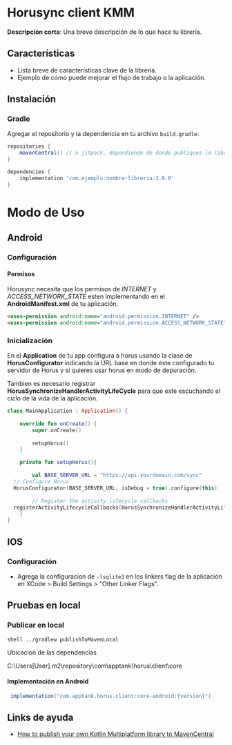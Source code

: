# Horusync client KMM

**Descripción corta**: Una breve descripción de lo que hace tu librería.

## Características

- Lista breve de características clave de la librería.
- Ejemplo de cómo puede mejorar el flujo de trabajo o la aplicación.

## Instalación

### Gradle

Agregar el repositorio y la dependencia en tu archivo `build.gradle`:

```gradle
repositories {
    mavenCentral() // o jitpack, dependiendo de donde publiques la librería
}

dependencies {
    implementation 'com.ejemplo:nombre-libreria:1.0.0'
}
```  

# Modo de Uso

## Android

### Configuración

#### Permisos

Horusync necesita que los permisos de *INTERNET* y *ACCESS_NETWORK_STATE* esten implementando en el **AndroidManifest.xml** de tu aplicación.
```xml
<uses-permission android:name="android.permission.INTERNET" />  
<uses-permission android:name="android.permission.ACCESS_NETWORK_STATE" />
```

### Inicialización

En el **Application** de tu app configura a horus usando la clase de **HorusConfigurator** indicando la URL base en donde este configurado tu servidor de Horus y si quieres usar horus en modo de depuración.

Tambien es necesario registrar **HorusSynchronizeHandlerActivityLifeCycle** para que este escuchando el ciclo de la vida de la aplicación.

```kotlin
class MainApplication : Application() {  
      
    override fun onCreate() {  
        super.onCreate()  
  
        setupHorus()  
    }  
      
    private fun setupHorus(){  
  
        val BASE_SERVER_URL = "https://api.yourdomain.com/sync"  
  // Configure Horus  
  HorusConfigurator(BASE_SERVER_URL, isDebug = true).configure(this)  
  
        // Register the activity lifecycle callbacks  
  registerActivityLifecycleCallbacks(HorusSynchronizeHandlerActivityLifeCycle())  
    }  
}
```

## IOS

### Configuración

* Agrega la configuracion de ```-lsqlite3``` en los linkers flag de la aplicación en XCode > Build Settings > "Other Linker Flags". 

## Pruebas en local

### Publicar en local

```shell ../gradlew publishToMavenLocal```

Ubicacion de las dependencias

C:\Users\[User]\.m2\repository\com\apptank\horus\client\core

#### Implementación en Android

```groovy  
 implementation("com.apptank.horus.client:core-android:{version}")   
```  

## Links de ayuda

- [How to publish your own Kotlin Multiplatform library to MavenCentral](https://medium.com/@cristurean.marius.ovidiu/how-to-publish-your-own-kotlin-multiplatform-library-to-mavencentral-4bc02c8e109d)